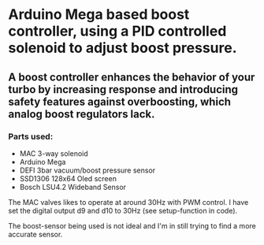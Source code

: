 # Arduino Mega based boost controller, using a PID controlled solenoid to adjust boost pressure.

## A boost controller enhances the behavior of your turbo by increasing response and introducing safety features against overboosting, which analog boost regulators lack. 

### Parts used:
 - MAC 3-way solenoid
 - Arduino Mega
 - DEFI 3bar vacuum/boost pressure sensor
 - SSD1306 128x64 Oled screen
 - Bosch LSU4.2 Wideband Sensor


The MAC valves likes to operate at around 30Hz with PWM control. I have set the digital output d9 and d10 to 30Hz (see setup-function in code).

The boost-sensor being used is not ideal and I'm in still trying to find a more accurate sensor.
